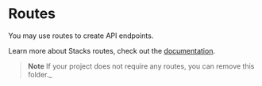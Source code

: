 # Routes

You may use routes to create API endpoints.

Learn more about Stacks routes, check out the [documentation](https://stacks.ow3org.com).

> **Note**
> If your project does not require any routes, you can remove this folder._
